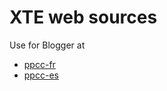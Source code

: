 XTE web sources
================

Use for Blogger at 
* [ppcc-fr](ppcc-fr.blogspot.com)
* [ppcc-es](ppcc-es.blogspot.com)
